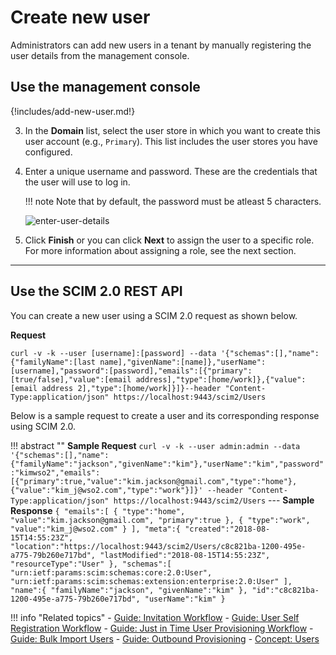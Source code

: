 # Create new user

Administrators can add new users in a tenant by manually registering the user details from the management console.

## Use the management console

{!includes/add-new-user.md!}

3. In the **Domain** list, select the user store in which you want to create this user account (e.g., `Primary`). This list includes the user stores you have configured. 

4. Enter a unique username and password. These are the credentials that the user will use to log in. 

    !!! note
        Note that by default, the password must be atleast 5 characters.

    ![enter-user-details]({{base_path}}/assets/img/guides/enter-user-details.png)

5. Click **Finish** or you can click **Next** to assign the user to a specific role. For more information about assigning a role, see the next section. 


---

## Use the SCIM 2.0 REST API

You can create a new user using a SCIM 2.0 request as shown below. 

**Request**

```curl
curl -v -k --user [username]:[password] --data '{"schemas":[],"name":{"familyName":[last name],"givenName":[name]},"userName":[username],"password":[password],"emails":[{"primary":[true/false],"value":[email address],"type":[home/work]},{"value":[email address 2],"type":[home/work]}]}--header "Content-Type:application/json" https://localhost:9443/scim2/Users
```

Below is a sample request to create a user and its corresponding response using SCIM 2.0. 

!!! abstract ""
    **Sample Request**
    ```
    curl -v -k --user admin:admin --data '{"schemas":[],"name":{"familyName":"jackson","givenName":"kim"},"userName":"kim","password":"kimwso2","emails":[{"primary":true,"value":"kim.jackson@gmail.com","type":"home"},{"value":"kim_j@wso2.com","type":"work"}]}' --header "Content-Type:application/json" https://localhost:9443/scim2/Users
    ```
    ---
    **Sample Response**
    ```
    {
        "emails":[
            {
                "type":"home",
                "value":"kim.jackson@gmail.com",
                "primary":true
            },
            {
                "type":"work",
                "value":"kim_j@wso2.com"
            }
        ],
        "meta":{
            "created":"2018-08-15T14:55:23Z",
            "location":"https://localhost:9443/scim2/Users/c8c821ba-1200-495e-a775-79b260e717bd",
            "lastModified":"2018-08-15T14:55:23Z",
            "resourceType":"User"
        },
        "schemas":[
            "urn:ietf:params:scim:schemas:core:2.0:User",
            "urn:ietf:params:scim:schemas:extension:enterprise:2.0:User"
        ],
        "name":{
            "familyName":"jackson",
            "givenName":"kim"
        },
        "id":"c8c821ba-1200-495e-a775-79b260e717bd",
        "userName":"kim"
    }
    ```


!!! info "Related topics"
    - [Guide: Invitation Workflow]({{base_path}}/guides/identity-lifecycles/invitation-workflow) 
    - [Guide: User Self Registration Workflow]({{base_path}}/guides/identity-lifecycles/self-registration-workflow)
    - [Guide: Just in Time User Provisioning Workflow]({{base_path}}/guides/identity-lifecycles/jit-workflow/)
    - [Guide: Bulk Import Users]({{base_path}}/guides/identity-lifecycles/bulk-import-users)
    - [Guide: Outbound Provisioning]({{base_path}}/guides/identity-lifecycles/outbound-provisioning)
    - [Concept: Users]({{base_path}}/references/concepts/user-management/users)
    <!--- [Guide: Email Templates](TODO:dev-portal-link)--->